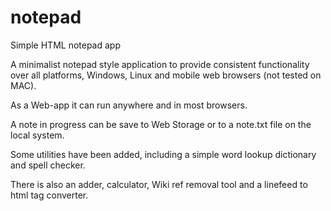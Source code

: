 # notepad
Simple HTML notepad app

A minimalist notepad style application to provide consistent functionality over all platforms, Windows, Linux and mobile web browsers (not tested on MAC).

As a Web-app it can run anywhere and in most browsers.

A note in progress can be save to Web Storage or to a note.txt file on the local system.

Some utilities have been added, including a simple word lookup dictionary and spell checker. 

There is also an adder, calculator, Wiki ref removal tool and a linefeed to html tag converter.
